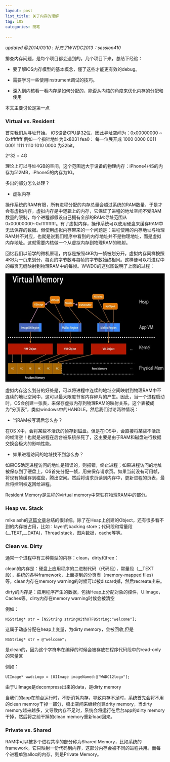 ```yaml
---
layout: post
list_title: 关于内存的理解
tag: iOS
categories: 随笔

---
```


<em></em>

<em> updated @2014/01/10 : 补充了WWDC2013：session410 </em>

排查内存问题，是每个项目都会遇到的。几个项目下来，总结下经验：

- 要了解iOS内存模型的基本概念，懂了这些才能更有效的debug。

- 需要学习一些使用Instrument调试的技巧。

- 深入到内核看一看内存是如何分配的，能否从内核的角度来优化内存的分配和使用

本文主要讨论是第一点

<h3> Virtual vs. Resident</h3>

首先我们从寻址开始。
iOS设备CPU是32位，因此寻址空间为：0x00000000 ~ 0xffffffff
例如一个指针地址为0x8031 fea0：
每一位展开成 1000 0000 0011 0001 1111 1110 1010 0000 为32bit。

2^32 = 4G

理论上可以寻址4GB的空间，这个范围远大于设备的物理内存：iPhone4/4S的内存为512MB，iPhone5的内存为1G。

多出的部分怎么处理？

- 虚拟内存

操作系统的RAM有限，所有进程分配的内存总量会超过系统的RAM数量，于是才会有虚拟内存，虚拟内存是中逻辑上的内存，它保证了进程的地址空间不受RAM数量的限制，每个进程都假设自己拥有全部的RAM:寻址范围从0x00000000~0xffffffffff。有了虚拟内存，操作系统可以使用硬盘来缓存RAM中无法保存的数据。但使用虚拟内存带来的一个问题是：进程使用的内存地址与物理RAM并不对应，也就是说我们程序中看到的内存地址并不是物理地址，而是虚拟内存地址。这就需要内核做一个从虚拟内存到物理RAM的映射。


回忆我们以前学的微机原理，内存是按照4KB为一帧被划分开。虚拟内存同样按照4KB为一页来划分，每页的字节数与每帧的字节数始终相同。这样便可以将进程中的每页无缝映射到物理RAM中的每帧。WWDC的这张图说明了上面的过程：

<a href="/assets/images/2014/01/virtual_mem.png"><img src="/assets/images/2014/01/virtual_mem.png" alt="virtual_mem" width="625" height="342"/></a>

虚拟内存这么划分的好处是，可以将进程中连续的地址空间映射到物理RAM中不连续的地址空间中，这可以最大限度节省内存碎片的产生。因此，当一个进程启动时，OS会创建一张表，来保存虚拟内存到物理RAM的映射关系，这个表被成为“分页表”，类似windows中的HANDLE。然后我们讨论两种情况：

- 当RAM被写满后怎么办？

在OS X中，会将某些不活跃的帧存到磁盘。但是在iOS中，会直接将某些不活跃的帧清空！也就是进程在后台被系统杀死了，这主要是由于RAM和磁盘进行数据交换会极大的影响性能。

- 如果进程访问的地址找不到怎么办？

如果OS确定进程访问的地址是错误的，则报错，终止进程；如果进程访问的地址被保存到了硬盘上，OS首先分配一帧，用来保存请求页。如果当前没有可用帧，将现有帧缓存到磁盘，腾出空间。然后将请求页读到内存中，更新进程的页表，最后将控制权返回给进程。

Resident Memory是进程的virtual memory中常驻在物理RAM中的部分。

<h3>Heap vs. Stack</h3>

mike ash的<a href="https://www.mikeash.com/pyblog/friday-qa-2010-01-15-stack-and-heap-objects-in-objective-c.html">这篇文章</a>总结的很详细。除了在Heap上创建的Object，还有很多看不到的内存被占用，比如：layer的backing store；代码段和常量段(__TEXT,__DATA)，Thread stack，图片数据，cache等等。

<h3>Clean vs. Dirty</h3>

通常一个进程中有三种类型的内存：clean，dirty和free：

clean的内存是：硬盘上应用程序的二进制代码（代码段），常量段（__TEXT段），系统的各种framework，上面提到的分页表（memory-mapped files）等，clean内存在memory warning的时候可以被discard掉，然后recreate出来。

dirty的内存是：应用程序产生的数据，包括Heap上分配对象的控件，UIImage，Caches等。dirty内存在memory warning时候会被清空

例如：
```objc
NSString* str = [NSString stringWithUTF8String:"welcome"];
```

这属于动态分配在heap上变量，为dirty memory，会被回收,但是

```objc
NSString* str = @"welcome";
```

是clean的，因为这个字符串在编译的时候会被存放在程序代码段中的read-only的常量区

例如：

```objc
UIImage* wwdcLogo = [UIImage imageNamed:@"WWDC12logo"];
```

由于UIImage是decompress出来的data，是dirty memory

当我们的app在前台运行时，不断消耗内存，导致内存不足时，系统首先会将不用的clean memroy干掉一部分，腾出空间来继续创建drity memory，当dirty memory越来越多，又导致内存不足时，系统会将运行在后台app的dirty memory干掉，然后将之前干掉的clean memory重新load回来。

<h3>Private vs. Shared</h3>

RAM中可以被多个进程共享的部分称为Shared Memory，比如系统的framework，它只映射一份代码到内存，这部分内存会被不同的进程共用。而每个进程单独alloc的内存，则是Private Memory。



